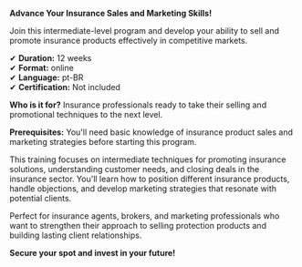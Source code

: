 **Advance Your Insurance Sales and Marketing Skills!**

Join this intermediate-level program and develop your ability to sell and promote insurance products effectively in competitive markets.

✔ **Duration:** 12 weeks  
✔ **Format:** online  
✔ **Language:** pt-BR  
✔ **Certification:** Not included

**Who is it for?** Insurance professionals ready to take their selling and promotional techniques to the next level.

**Prerequisites:**
You'll need basic knowledge of insurance product sales and marketing strategies before starting this program.

This training focuses on intermediate techniques for promoting insurance solutions, understanding customer needs, and closing deals in the insurance sector. You'll learn how to position different insurance products, handle objections, and develop marketing strategies that resonate with potential clients.

Perfect for insurance agents, brokers, and marketing professionals who want to strengthen their approach to selling protection products and building lasting client relationships.

**Secure your spot and invest in your future!**